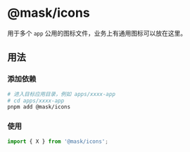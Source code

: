 # @mask/icons

用于多个 `app` 公用的图标文件，业务上有通用图标可以放在这里。

## 用法

### 添加依赖

```bash
# 进入目标应用目录，例如 apps/xxxx-app
# cd apps/xxxx-app
pnpm add @mask/icons
```

### 使用

```ts
import { X } from '@mask/icons';
```
